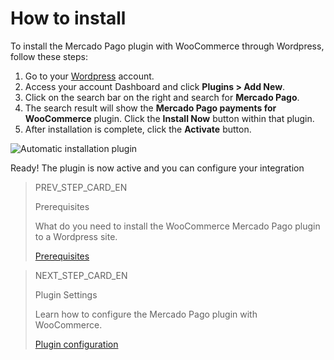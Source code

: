 # How to install

To install the Mercado Pago plugin with WooCommerce through Wordpress, follow these steps:

1. Go to your [Wordpress](https://wordpress.com/) account.
2. Access your account Dashboard and click **Plugins > Add New**.
3. Click on the search bar on the right and search for **Mercado Pago**.
4. The search result will show the **Mercado Pago payments for WooCommerce** plugin. Click the **Install Now** button within that plugin.
5. After installation is complete, click the **Activate** button.

![Automatic installation plugin](/images/woocommerce/es_automatic_install_02.gif)

Ready! The plugin is now active and you can configure your integration

> PREV_STEP_CARD_EN
>
> Prerequisites
>
> What do you need to install the WooCommerce Mercado Pago plugin to a Wordpress site.
>
> [Prerequisites](/developers/en/docs/woocommerce/previous-requirements)

> NEXT_STEP_CARD_EN
>
> Plugin Settings
>
> Learn how to configure the Mercado Pago plugin with WooCommerce.
>
> [Plugin configuration](/developers/en/docs/woocommerce/plugin-configuration)